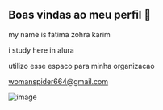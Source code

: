 ## Boas vindas ao meu perfil 💙

my name is fatima zohra karim 

i study here in alura

utilizo esse espaco para minha organizacao

womanspider664@gmail.com


![image](https://github.com/user-attachments/assets/12297c9f-cf70-4ad0-924d-d32964701492)

